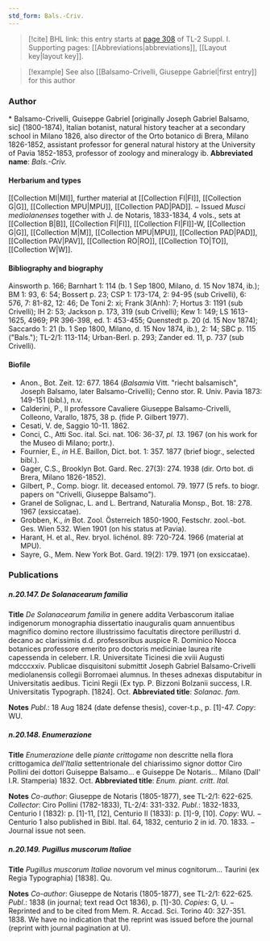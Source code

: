 ```yaml
---
std_form: Bals.-Criv.
---
```


> [!cite] BHL link: this entry starts at [page 308](https://www.biodiversitylibrary.org/page/33265035) of TL-2 Suppl. I.
> Supporting pages: [[Abbreviations|abbreviations]], [[Layout key|layout key]].

> [!example] See also [[Balsamo-Crivelli, Giuseppe Gabriel|first entry]] for this author

### Author

\* Balsamo-Crivelli, Guiseppe Gabriel \[originally Joseph Gabriel Balsamo, sic\] (1800-1874), Italian botanist, natural history teacher at a secondary school in Milano 1826, also director of the Orto botanico di Brera, Milano 1826-1852, assistant professor for general natural history at the University of Pavia 1852-1853, professor of zoology and mineralogy ib. 
**Abbreviated name**: *Bals.-Criv.*

#### Herbarium and types

[[Collection MI|MI]], further material at [[Collection FI|FI]], [[Collection G|G]], [[Collection MPU|MPU]], [[Collection PAD|PAD]]. − Issued *Musci mediolanenses* together with J. de Notaris, 1833-1834, 4 vols., sets at [[Collection B|B]], [[Collection FI|FI]], [[Collection FI|FI]]-W, [[Collection G|G]], [[Collection M|M]], [[Collection MPU|MPU]], [[Collection PAD|PAD]], [[Collection PAV|PAV]], [[Collection RO|RO]], [[Collection TO|TO]], [[Collection W|W]].

#### Bibliography and biography

Ainsworth p. 166; Barnhart 1: 114 (b. 1 Sep 1800, Milano, d. 15 Nov 1874, ib.); BM 1: 93, 6: 54; Bossert p. 23; CSP 1: 173-174, 2: 94-95 (sub Crivelli), 6: 576, 7: 81-82, 12: 46; De Toni 2: xi; Frank 3(Anh): 7; Hortus 3: 1191 (sub Crivelli); IH 2: 53; Jackson p. 173, 319 (sub Crivelli); Kew 1: 149; LS 1613-1625, 4969; PR 396-398, ed. 1: 453-455; Quenstedt p. 20 (d. 15 Nov 1874); Saccardo 1: 21 (b. 1 Sep 1800, Milano, d. 15 Nov 1874, ib.), 2: 14; SBC p. 115 ("Bals."); TL-2/1: 113-114; Urban-Berl. p. 293; Zander ed. 11, p. 737 (sub Crivelli).

#### Biofile

- Anon., Bot. Zeit. 12: 677. 1864 (*Balsamia* Vitt. "riecht balsamisch", Joseph Balsamo, later Balsamo-Crivelli); Cenno stor. R. Univ. Pavia 1873: 149-151 (bibl.), n.v.
- Calderini, P., Il professore Cavaliere Giuseppe Balsamo-Crivelli, Colleono, Varallo, 1875, 38 p. (fide P. Gilbert 1977).
- Cesati, V. de, Saggio 10-11. 1862.
- Conci, C., Atti Soc. ital. Sci. nat. 106: 36-37, *pl. 13.* 1967 (on his work for the Museo di Milano; portr.).
- Fournier, E., *in* H.E. Baillon, Dict. bot. 1: 357. 1877 (brief biogr., selected bibl.).
- Gager, C.S., Brooklyn Bot. Gard. Rec. 27(3): 274. 1938 (dir. Orto bot. di Brera, Milano 1826-1852).
- Gilbert, P., Comp. biogr. lit. deceased entomol. 79. 1977 (5 refs. to biogr. papers on "Crivelli, Giuseppe Balsamo").
- Granel de Solignac, L. and L. Bertrand, Naturalia Monsp., Bot. 18: 278. 1967 (exsiccatae).
- Grobben, K., *in* Bot. Zool. Österreich 1850-1900, Festschr. zool.-bot. Ges. Wien 532. Wien 1901 (on his status at Pavia).
- Harant, H. et al., Rev. bryol. lichénol. 89: 720-724. 1966 (material at MPU).
- Sayre, G., Mem. New York Bot. Gard. 19(2): 179. 1971 (on exsiccatae).

### Publications

##### n.20.147. De Solanacearum familia

**Title**
*De Solanacearum familia* in genere addita Verbascorum italiae indigenorum monographia dissertatio inauguralis quam annuentibus magnifico domino rectore illustrissimo facultatis directore perillustri d. decano ac clarissimis d.d. professoribus auspice R. Dominico Nocca botanices professore emerito pro doctoris mediciniae laurea rite capessenda in celeberr. I.R. Universitate Ticinesi die xviii Augusti mdcccxxiv. Publicae disquisitoni submittit Joseph Gabriel Balsamo-Crivelli mediolanensis collegii Borromaei alumnus. In theses adnexas disputabitur in Universitatis aedibus. Ticini Regii (Ex typ. P. Bizzoni Bolzanii success, I.R. Universitatis Typograph. \[1824\]. Oct.
**Abbreviated title**: *Solanac. fam.*

**Notes**
*Publ*.: 18 Aug 1824 (date defense thesis), cover-t.p., p. \[1\]-47. *Copy*: WU.

##### n.20.148. Enumerazione

**Title**
*Enumerazione* delle *piante crittogame* non descritte nella flora crittogamica *dell'Italia* settentrionale del chiarissimo signor dottor Ciro Pollini dei dottori Guiseppe Balsamo... e Guiseppe De Notaris... Milano (Dall' I.R. Stamperia) 1832. Oct.
**Abbreviated title**: *Enum. piant. critt. Ital.*

**Notes**
*Co-author*: Giuseppe de Notaris (1805-1877), see TL-2/1: 622-625. *Collector*: Ciro Pollini (1782-1833), TL-2/4: 331-332.
*Publ*.: 1832-1833, Centurio I (1832): p. \[1\]-11, \[12\], Centurio II (1833): p. \[1\]-9, \[10\]. *Copy*: WU. − Centurio 1 also published in Bibl. Ital. 64, 1832, centurio 2 in id. 70. 1833. − Journal issue not seen.

##### n.20.149. Pugillus muscorum Italiae

**Title**
*Pugillus muscorum Italiae* novorum vel minus cognitorum... Taurini (ex Regia Typographia) \[1838\]. Qu.

**Notes**
*Co-author*: Giuseppe de Notaris (1805-1877), see TL-2/1: 622-625.
*Publ*.: 1838 (in journal; text read Oct 1836), p. \[1\]-30. *Copies*: G, U. − Reprinted and to be cited from Mem. R. Accad. Sci. Torino 40: 327-351. 1838. We have no indication that the reprint was issued before the journal (reprint with journal pagination at U).

